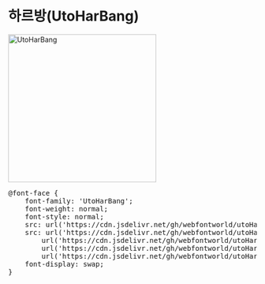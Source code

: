 # 하르방(UtoHarBang)

<a href="https://wess.tistory.com" target="_blank">
    <img src="https://webfontworld.github.io/utoHarbang/UtoHarBang.jpg" alt="UtoHarBang" style="width:300px">
</a>

<pre>
@font-face {
    font-family: 'UtoHarBang';
    font-weight: normal;
    font-style: normal;
    src: url('https://cdn.jsdelivr.net/gh/webfontworld/utoHarbang/UtoHarBang.eot');
    src: url('https://cdn.jsdelivr.net/gh/webfontworld/utoHarbang/UtoHarBang.eot?#iefix') format('embedded-opentype'),
        url('https://cdn.jsdelivr.net/gh/webfontworld/utoHarbang/UtoHarBang.woff2') format('woff2'),
        url('https://cdn.jsdelivr.net/gh/webfontworld/utoHarbang/UtoHarBang.woff') format('woff'),
        url('https://cdn.jsdelivr.net/gh/webfontworld/utoHarbang/UtoHarBang.ttf') format("truetype");
    font-display: swap;
}
</pre>
